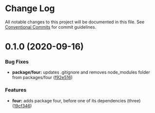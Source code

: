 # Change Log

All notable changes to this project will be documented in this file.
See [Conventional Commits](https://conventionalcommits.org) for commit guidelines.

# 0.1.0 (2020-09-16)


### Bug Fixes

* **package/four:** updates .gitignore and removes node_modules folder from packages/four ([f92e516](https://github.com/LeeMellon/lerna-private/commit/f92e5163aae2526d4ca7f2c1c46aef97a38ed136))


### Features

* **four:** adds package four, before one of its dependencies (three) ([19cf346](https://github.com/LeeMellon/lerna-private/commit/19cf3460e360fff0f75983cca71d05bbd1cb716b))
